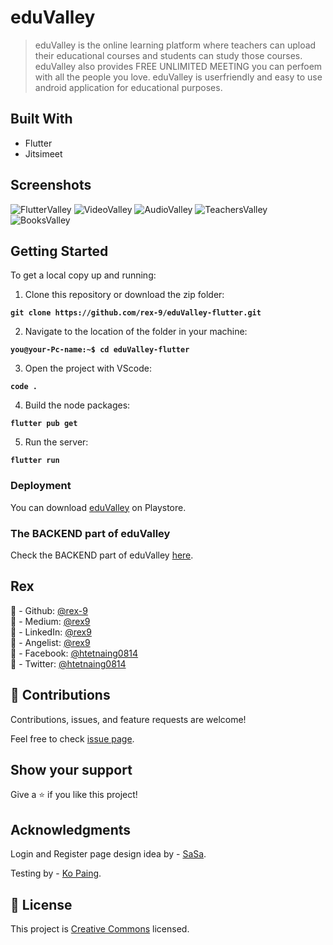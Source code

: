 # eduValley

> eduValley is the online learning platform where teachers can upload their educational courses and students can study those courses.
> eduValley also provides FREE UNLIMITED MEETING you can perfoem with all the people you love.
> eduValley is userfriendly and easy to use android application for educational purposes.

## Built With

- Flutter
- Jitsimeet

## Screenshots

![FlutterValley](./assets/img/FlutterValley.png)
![VideoValley](./assets/img/VideoValley.png)
![AudioValley](./assets/img/AudioValley.png)
![TeachersValley](./assets/img/TeachersValley.png)
![BooksValley](./assets/img/BooksValley.png)

## Getting Started

To get a local copy up and running:

1. Clone this repository or download the zip folder:

**`git clone https://github.com/rex-9/eduValley-flutter.git`**

2. Navigate to the location of the folder in your machine:

**`you@your-Pc-name:~$ cd eduValley-flutter`**

3. Open the project with VScode:

**`code .`**

4. Build the node packages:

**`flutter pub get`**

5. Run the server:

**`flutter run`**

### Deployment

You can download [eduValley](https://play.google.com/store/apps/details?id=com.eduValley.flutterValley) on Playstore.

### The BACKEND part of eduValley

Check the BACKEND part of eduValley [here](https://github.com/rex-9/eduValley-laravel).

## Rex

👤 - Github: [@rex-9](https://github.com/rex-9/)<br>
👤 - Medium: [@rex9](https://medium.com/@rex9/)<br>
👤 - LinkedIn: [@rex9](https://www.linkedin.com/in/rex9/)<br>
👤 - Angelist: [@rex9](https://angel.co/u/rex9)<br>
👤 - Facebook: [@htetnaing0814](https://www.facebook.com/htetnaing0814)<br>
👤 - Twitter: [@htetnaing0814](https://www.twitter.com/htetnaing0814)<br>

## 🤝 Contributions

Contributions, issues, and feature requests are welcome!

Feel free to check [issue page](https://github.com/rex-9/eduValley-flutter/issues).

## Show your support

Give a ⭐️ if you like this project!

## Acknowledgments

Login and Register page design idea by - [SaSa](https://github.com/rex-9/).

Testing by - [Ko Paing](https://github.com/rex-9/).

## 📝 License

This project is [Creative Commons](https://creativecommons.org/licenses/by-nc/4.0/) licensed.
